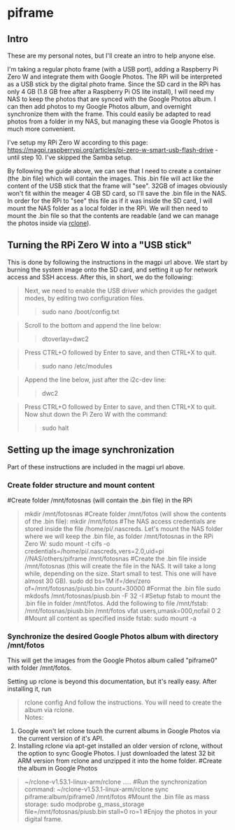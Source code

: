 # piframe
## Intro

These are my personal notes, but I'll create an intro to help anyone else.

I'm taking a regular photo frame (with a USB port), adding a Raspberry Pi Zero W and integrate them with Google Photos. The RPi will be interpreted as a USB stick by the digital photo frame. Since the SD card in the RPi has only 4 GB (1.8 GB free after a Raspberry Pi OS lite install), I will need my NAS to keep the photos that are synced with the Google Photos album. I can then add photos to my Google Photos album, and overnight synchronize them with the frame. This could easily be adapted to read photos from a folder in my NAS, but managing these via Google Photos is much more convenient.

I've setup my RPi Zero W according to this page: https://magpi.raspberrypi.org/articles/pi-zero-w-smart-usb-flash-drive - until step 10. I've skipped the Samba setup.

By following the guide above, we can see that I need to create a container (the .bin file) which will contain the images. This .bin file will act like the content of the USB stick that the frame will "see". 32GB of images obviously won't fit within the meager 4 GB SD card, so I'll save the .bin file in the NAS. In order for the RPi to "see" this file as if it was inside the SD card, I will mount the NAS folder as a local folder in the RPi. We will then need to mount the .bin file so that the contents are readable (and we can manage the photos inside via [rclone](www.rclone.org)).

## Turning the RPi Zero W into a "USB stick"

This is done by following the instructions in the magpi url above. We start by burning the system image onto the SD card, and setting it up for network access and SSH access. After this, in short, we do the following:

> Next, we need to enable the USB driver which provides the gadget modes, by editing two configuration files.
>>	sudo nano /boot/config.txt

> Scroll to the bottom and append the line below:
>>	dtoverlay=dwc2

> Press CTRL+O followed by Enter to save, and then CTRL+X to quit.
>>	sudo nano /etc/modules

> Append the line below, just after the i2c-dev line:
>>	dwc2

> Press CTRL+O followed by Enter to save, and then CTRL+X to quit.
> Now shut down the Pi Zero W with the command:
>>	sudo halt

## Setting up the image synchronization 
Part of these instructions are included in the magpi url above.
### Create folder structure and mount content
#Create folder /mnt/fotosnas (will contain the .bin file) in the RPi
> mkdir /mnt/fotosnas
#Create folder /mnt/fotos (will show the contents of the .bin file):
> mkdir /mnt/fotos
#The NAS access credentials are stored inside the file /home/pi/.nascreds. Let's mount the NAS folder where we will keep the .bin file, as folder /mnt/fotosnas in the RPi Zero W:
> sudo mount -t cifs -o credentials=/home/pi/.nascreds,vers=2.0,uid=pi //NAS/others/piframe /mnt/fotosnas
#Create the .bin file inside /mnt/fotosnas (this will create the file in the NAS. It will take a long while, depending on the size. Start small to test. This one will have almost 30 GB).
> sudo dd bs=1M if=/dev/zero of=/mnt/fotosnas/piusb.bin count=30000 
#Format the .bin file
sudo mkdosfs /mnt/fotosnas/piusb.bin -F 32 -I
#Setup fstab to mount the .bin file in folder /mnt/fotos. Add the following to file /mnt/fstab:
> /mnt/fotosnas/piusb.bin /mnt/fotos vfat users,umask=000,nofail 0 2
#Mount all content as specified inside fstab:
sudo mount -a

### Synchronize the desired Google Photos album with directory /mnt/fotos
This will get the images from the Google Photos album called "piframe0" with folder /mnt/fotos.

Setting up rclone is beyond this documentation, but it's really easy. After installing it, run  
> rclone config 
And follow the instructions. You will need to create the album via rclone.  
Notes: 
1. Google won't let rclone touch the current albums in Google Photos via the current version of it's API. 
2. Installing rclone via apt-get installed an older version of rclone, without the option to sync Google Photos. I just downloaded the latest 32 bit ARM version from rclone and unzipped it into the home folder. 
#Create the album in Google Photos 
> ~/rclone-v1.53.1-linux-arm/rclone ..... 
#Run the synchronization command: 
~/rclone-v1.53.1-linux-arm/rclone sync piframe:album/piframe0 /mnt/fotos 
#Mount the .bin file as mass storage: 
sudo modprobe g_mass_storage file=/mnt/fotosnas/piusb.bin stall=0 ro=1 
#Enjoy the photos in your digital frame. 
